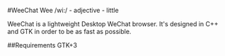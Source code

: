 #WeeChat
Wee /wi:/ - adjective - little

WeeChat is a lightweight Desktop WeChat browser. It's designed in C++ and GTK in order to be as fast as possible.

##Requirements
GTK+3